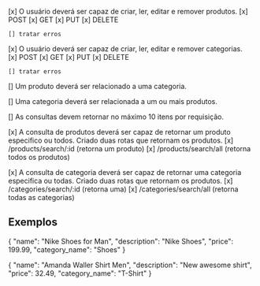 [x] O usuário deverá ser capaz de criar, ler, editar e remover produtos.
    [x] POST
    [x] GET
    [x] PUT
    [x] DELETE

    [] tratar erros

[x] O usuário deverá ser capaz de criar, ler, editar e remover categorias.  
    [x] POST
    [x] GET
    [x] PUT
    [x] DELETE

    [] tratar erros

[] Um produto deverá ser relacionado a uma categoria.

[] Uma categoria deverá ser relacionada a um ou mais produtos.

[] As consultas devem retornar no máximo 10 itens por requisição.

[x] A consulta de produtos deverá ser capaz de retornar um produto especifico ou todos.
    Criado duas rotas que retornam os produtos. 
    [x] /products/search/:id (retorna um produto)
    [x] /products/search/all (retorna todos os produtos)

[x] A consulta de categoria deverá ser capaz de retornar uma categoria especifica ou todas.
    Criado duas rotas que retornam os produtos. 
    [x] /categories/search/:id (retorna uma)
    [x] /categories/search/all (retorna todas as categorias)


## Exemplos

{
	"name": "Nike Shoes for Man",
	"description": "Nike Shoes",
	"price": 199.99,
	"category_name": "Shoes"
}

{
	"name": "Amanda Waller Shirt Men",
	"description": "New awesome shirt",
	"price": 32.49,
	"category_name": "T-Shirt"
}
